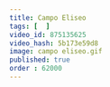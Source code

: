 ```yaml
---
title: Campo Eliseo
tags: [  ]
video_id: 875135625
video_hash: 5b173e59d8
image: campo eliseo.gif
published: true
order : 62000
---
```

